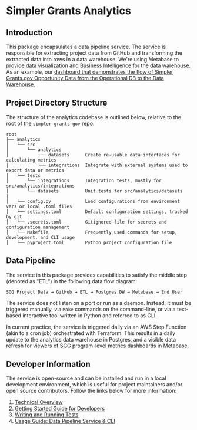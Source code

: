 # Simpler Grants Analytics

## Introduction

This package encapsulates a data pipeline service. The service is responsible for extracting project data from GitHub and transforming the extracted data into rows in a data warehouse. We're using Metabase to provide data visualization and Business Intelligence for the data warehouse. As an example, our [dashboard that demonstrates the flow of Simpler Grants.gov Opportunity Data from the Operational DB to the Data Warehouse](http://metabase-prod-899895252.us-east-1.elb.amazonaws.com/dashboard/100-operational-data).

## Project Directory Structure

The structure of the analytics codebase is outlined below, relative to the root of the `simpler-grants-gov` repo.

```text
root
├── analytics
│   └── src
│       └── analytics
│           └── datasets      Create re-usable data interfaces for calculating metrics
│           └── integrations  Integrate with external systems used to export data or metrics
│   └── tests
│       └── integrations      Integration tests, mostly for src/analytics/integrations
│       └── datasets          Unit tests for src/analytics/datasets
|
│   └── config.py             Load configurations from environment vars or local .toml files
│   └── settings.toml         Default configuration settings, tracked by git
│   └── .secrets.toml         Gitignored file for secrets and configuration management
│   └── Makefile              Frequently used commands for setup, development, and CLI usage
│   └── pyproject.toml        Python project configuration file
```

## Data Pipeline

The service in this package provides capabilities to satisfy the middle step (denoted as "ETL") in the following data flow diagram:

  `SGG Project Data → GitHub → ETL → Postgres DW → Metabase → End User`

The service does not listen on a port or run as a daemon. Instead, it must be triggered manually, via `Make` commands on the command-line, or via a text-based interactive tool written in Python and referred to as CLI.

In current practice, the service is triggered daily via an AWS Step Function (akin to a cron job) orchestrated with Terraform. This results in a daily update to the analytics data warehouse in Postgres, and a visible data refresh for viewers of SGG program-level metrics dashboards in Metabase. 

##  Developer Information

The service is open-source and can be installed and run in a local development environment, which is useful for project maintainers and/or open source contributors. Follow the links below for more information:

1. [Technical Overview](../documentation/analytics/technical-overview.md)
2. [Getting Started Guide for Developers](../documentation/analytics/development.md)
3. [Writing and Running Tests](../documentation/analytics/testing.md)
4. [Usage Guide: Data Pipeline Service & CLI](../documentation/analytics/usage.md)

